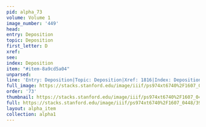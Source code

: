 ```yaml
---
pid: alpha_73
volume: Volume 1
image_number: '449'
head: 
entry: Deposition
topic: Deposition
first_letter: D
xref: 
see: 
index: Deposition
item: "#item-8a9cd5a04"
unparsed: 
line: 'Entry: Deposition|Topic: Deposition|Xref: 1816|Index: Deposition|#item-8a9cd5a04'
full_image: https://stacks.stanford.edu/image/iiif/ps974xt6740%2F1607_0448/full/full/0/default.jpg
order: '73'
thumbnail: https://stacks.stanford.edu/image/iiif/ps974xt6740%2F1607_0448/full/100,/0/default.jpg
full: https://stacks.stanford.edu/image/iiif/ps974xt6740%2F1607_0448/395,1319,3024,264/full/0/default.jpg
layout: alpha_item
collection: alpha1
---
```

